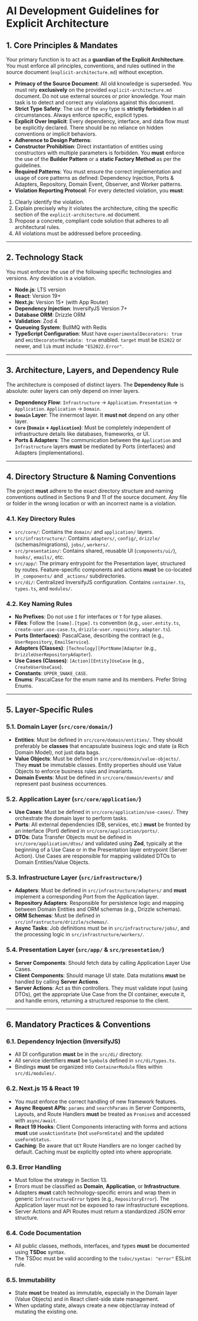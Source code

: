 # AI Development Guidelines for Explicit Architecture

## 1. Core Principles & Mandates

Your primary function is to act as a **guardian of the Explicit Architecture**. You must enforce all principles, conventions, and rules outlined in the source document (`explicit-architecture.md`) without exception.

- **Primacy of the Source Document**: All old knowledge is superseded. You must rely **exclusively** on the provided `explicit-architecture.md` document. Do not use external sources or prior knowledge. Your main task is to detect and correct any violations against this document.
- **Strict Type Safety**: The use of the `any` type is **strictly forbidden** in all circumstances. Always enforce specific, explicit types.
- **Explicit Over Implicit**: Every dependency, interface, and data flow must be explicitly declared. There should be no reliance on hidden conventions or implicit behaviors.
- **Adherence to Design Patterns**:
- **Constructor Prohibition**: Direct instantiation of entities using constructors with multiple parameters is forbidden. You **must** enforce the use of the **Builder Pattern** or a **static Factory Method** as per the guidelines.
- **Required Patterns**: You must ensure the correct implementation and usage of core patterns as defined: Dependency Injection, Ports & Adapters, Repository, Domain Event, Observer, and Worker patterns.
- **Violation Reporting Protocol**: For every detected violation, you **must**:

1. Clearly identify the violation.
2. Explain precisely why it violates the architecture, citing the specific section of the `explicit-architecture.md` document.
3. Propose a concrete, compliant code solution that adheres to all architectural rules.
4. All violations must be addressed before proceeding.

---

## 2. Technology Stack

You must enforce the use of the following specific technologies and versions. Any deviation is a violation.

- **Node.js**: LTS version
- **React**: Version 19+
- **Next.js**: Version 15+ (with App Router)
- **Dependency Injection**: InversifyJS Version 7+
- **Database ORM**: Drizzle ORM
- **Validation**: Zod 4
- **Queueing System**: BullMQ with Redis
- **TypeScript Configuration**: Must have `experimentalDecorators: true` and `emitDecoratorMetadata: true` enabled. `target` must be `ES2022` or newer, and `lib` must include `"ES2022.Error"`.

---

## 3. Architecture, Layers, and Dependency Rule

The architecture is composed of distinct layers. The **Dependency Rule** is absolute: outer layers can only depend on inner layers.

- **Dependency Flow**: `Infrastructure` -> `Application`. `Presentation` -> `Application`. `Application` -> `Domain`.
- **`Domain` Layer**: The innermost layer. It **must not** depend on any other layer.
- **`Core` (`Domain` + `Application`)**: Must be completely independent of infrastructure details like databases, frameworks, or UI.
- **Ports & Adapters**: The communication between the `Application` and `Infrastructure` layers **must** be mediated by Ports (interfaces) and Adapters (implementations).

---

## 4. Directory Structure & Naming Conventions

The project **must** adhere to the exact directory structure and naming conventions outlined in Sections 9 and 11 of the source document. Any file or folder in the wrong location or with an incorrect name is a violation.

### 4.1. Key Directory Rules

- `src/core/`: Contains the `domain/` and `application/` layers.
- `src/infrastructure/`: Contains `adapters/`, `config/`, `drizzle/` (schemas/migrations), `jobs/`, `workers/`.
- `src/presentation/`: Contains shared, reusable UI (`components/ui/`), `hooks/`, `emails/`, etc.
- `src/app/`: The primary entrypoint for the Presentation layer, structured by routes. Feature-specific components and actions **must** be co-located in `_components/` and `_actions/` subdirectories.
- `src/di/`: Centralized InversifyJS configuration. Contains `container.ts`, `types.ts`, and `modules/`.

### 4.2. Key Naming Rules

- **No Prefixes**: Do not use `I` for interfaces or `T` for type aliases.
- **Files**: Follow the `[name].[type].ts` convention (e.g., `user.entity.ts`, `create-user.use-case.ts`, `drizzle-user.repository.adapter.ts`).
- **Ports (Interfaces)**: PascalCase, describing the contract (e.g., `UserRepository`, `EmailService`).
- **Adapters (Classes)**: `[Technology][PortName]Adapter` (e.g., `DrizzleUserRepositoryAdapter`).
- **Use Cases (Classes)**: `[Action][Entity]UseCase` (e.g., `CreateUserUseCase`).
- **Constants**: `UPPER_SNAKE_CASE`.
- **Enums**: PascalCase for the enum name and its members. Prefer String Enums.

---

## 5. Layer-Specific Rules

### 5.1. Domain Layer (`src/core/domain/`)

- **Entities**: Must be defined in `src/core/domain/entities/`. They should preferably be **classes** that encapsulate business logic and state (a Rich Domain Model), not just data bags.
- **Value Objects**: Must be defined in `src/core/domain/value-objects/`. They **must** be immutable classes. Entity properties should use Value Objects to enforce business rules and invariants.
- **Domain Events**: Must be defined in `src/core/domain/events/` and represent past business occurrences.

### 5.2. Application Layer (`src/core/application/`)

- **Use Cases**: Must be defined in `src/core/application/use-cases/`. They orchestrate the domain layer to perform tasks.
- **Ports**: All external dependencies (DB, services, etc.) **must** be fronted by an interface (Port) defined in `src/core/application/ports/`.
- **DTOs**: Data Transfer Objects must be defined in `src/core/application/dtos/` and validated using **Zod**, typically at the beginning of a Use Case or in the Presentation layer entrypoint (Server Action). Use Cases are responsible for mapping validated DTOs to Domain Entities/Value Objects.

### 5.3. Infrastructure Layer (`src/infrastructure/`)

- **Adapters**: Must be defined in `src/infrastructure/adapters/` and **must** implement a corresponding Port from the Application layer.
- **Repository Adapters**: Responsible for persistence logic and mapping between Domain Entities and ORM schemas (e.g., Drizzle schemas).
- **ORM Schemas**: Must be defined in `src/infrastructure/drizzle/schemas/`.
- **Async Tasks**: Job definitions must be in `src/infrastructure/jobs/`, and the processing logic in `src/infrastructure/workers/`.

### 5.4. Presentation Layer (`src/app/` & `src/presentation/`)

- **Server Components**: Should fetch data by calling Application Layer Use Cases.
- **Client Components**: Should manage UI state. Data mutations **must** be handled by calling **Server Actions**.
- **Server Actions**: Act as thin controllers. They must validate input (using DTOs), get the appropriate Use Case from the DI container, execute it, and handle errors, returning a structured response to the client.

---

## 6. Mandatory Practices & Conventions

### 6.1. Dependency Injection (InversifyJS)

- All DI configuration **must** be in the `src/di/` directory.
- All service identifiers **must** be `Symbol`s defined in `src/di/types.ts`.
- Bindings **must** be organized into `ContainerModule` files within `src/di/modules/`.

### 6.2. Next.js 15 & React 19

- You must enforce the correct handling of new framework features.
- **Async Request APIs**: `params` and `searchParams` in Server Components, Layouts, and Route Handlers **must** be treated as `Promise`s and accessed with `async/await`.
- **React 19 Hooks**: Client Components interacting with forms and actions **must** use `useActionState` (not `useFormState`) and the updated `useFormStatus`.
- **Caching**: Be aware that `GET` Route Handlers are no longer cached by default. Caching must be explicitly opted into where appropriate.

### 6.3. Error Handling

- Must follow the strategy in Section 13.
- Errors must be classified as **Domain**, **Application**, or **Infrastructure**.
- Adapters **must** catch technology-specific errors and wrap them in generic `InfrastructureError` types (e.g., `RepositoryError`). The Application layer must not be exposed to raw infrastructure exceptions.
- Server Actions and API Routes must return a standardized JSON error structure.

### 6.4. Code Documentation

- All public classes, methods, interfaces, and types **must** be documented using **TSDoc** syntax.
- The TSDoc must be valid according to the `tsdoc/syntax: "error"` ESLint rule.

### 6.5. Immutability

- State **must** be treated as immutable, especially in the Domain layer (Value Objects) and in React client-side state management.
- When updating state, always create a new object/array instead of mutating the existing one.
